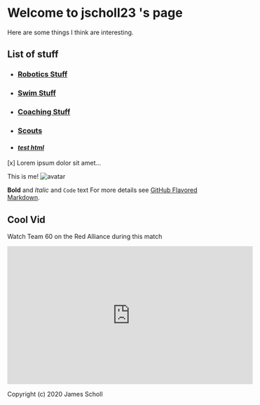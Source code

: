 # Welcome to jscholl23 's page

Here are some things I think are interesting.

## List of stuff
- ### [Robotics Stuff](https://jscholl23.github.io/frc)
- ### [Swim Stuff](https://www.yourswimlog.com/)
- ### [Coaching Stuff](https://www.basketballforcoaches.com/3-out-2-in-motion-offense/)
- ### [Scouts](https://jscholl23.github.io/scouts)
- #### [_test html_](https://jscholl23.github.io/template.html)


[x] Lorem ipsum dolor sit amet...



This is me!
![avatar](https://avatars3.githubusercontent.com/u/44987862?s=460&v=4)


**Bold** and _Italic_ and `Code` text
For more details see [GitHub Flavored Markdown](https://guides.github.com/features/mastering-markdown/).


## Cool Vid
Watch Team 60 on the Red Alliance during this match

<iframe width="560" height="315" src="https://www.youtube.com/embed/F59HtDCnYes" frameborder="0" allow="accelerometer; autoplay; encrypted-media; gyroscope; picture-in-picture" allowfullscreen></iframe>

Copyright (c) 2020 James Scholl

